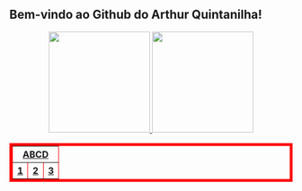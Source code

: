 ## Bem-vindo ao Github do Arthur Quintanilha!
<div align="center">
  <a href="https://github.com/arthurqui">
  <img height="180em" src="https://github-readme-stats.vercel.app/api?username=arthurqui&show_icons=true&theme=dark&include_all_commits=true&count_private=true"/>
  <img height="180em" src="https://github-readme-stats.vercel.app/api/top-langs/?username=arthurqui&layout=compact&langs_count=7&theme=dark"/>
</div>

   <div> 
<table border="5" bordercolor="red" align="center">
  
  <tr>
        <th colspan="3">ABCD</th> 
    </tr>
  
   
  <tr>
        <th>1</th>
        <th>2</a></th>
        <th>3</a></th>
    </tr>

</table> 
     </div>
  


 
 


